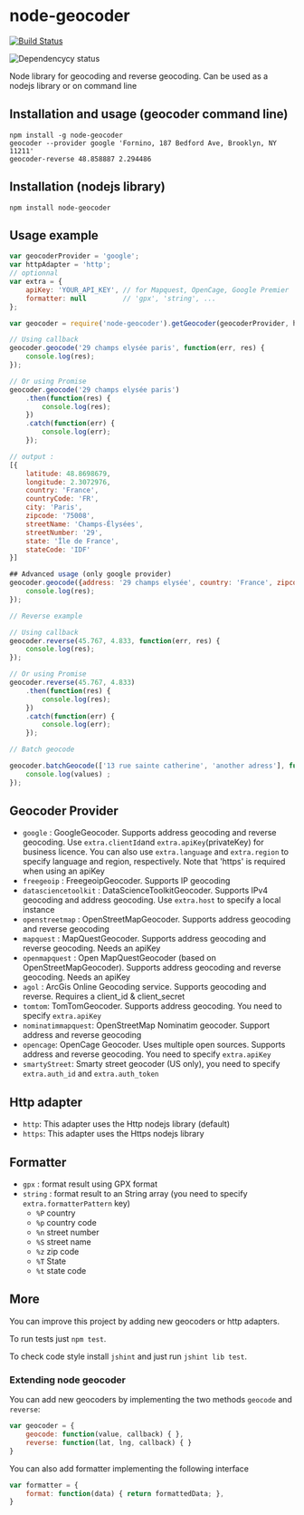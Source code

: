 # node-geocoder

[![Build Status](https://travis-ci.org/nchaulet/node-geocoder.png?branch=master)](https://travis-ci.org/nchaulet/node-geocoder)

![Dependencycy status](https://david-dm.org/nchaulet/node-geocoder.png)

Node library for geocoding and reverse geocoding. Can be used as a nodejs library or on command line

## Installation and usage (geocoder command line)

```shell
npm install -g node-geocoder
geocoder --provider google 'Fornino, 187 Bedford Ave, Brooklyn, NY 11211'
geocoder-reverse 48.858887 2.294486
```

## Installation (nodejs library)

    npm install node-geocoder

## Usage example

```javascript
var geocoderProvider = 'google';
var httpAdapter = 'http';
// optionnal
var extra = {
    apiKey: 'YOUR_API_KEY', // for Mapquest, OpenCage, Google Premier
    formatter: null         // 'gpx', 'string', ...
};

var geocoder = require('node-geocoder').getGeocoder(geocoderProvider, httpAdapter, extra);

// Using callback
geocoder.geocode('29 champs elysée paris', function(err, res) {
    console.log(res);
});

// Or using Promise
geocoder.geocode('29 champs elysée paris')
    .then(function(res) {
        console.log(res);
    })
    .catch(function(err) {
        console.log(err);
    });

// output :
[{
    latitude: 48.8698679,
    longitude: 2.3072976,
    country: 'France',
    countryCode: 'FR',
    city: 'Paris',
    zipcode: '75008',
    streetName: 'Champs-Élysées',
    streetNumber: '29',
    state: 'Île de France',
    stateCode: 'IDF'
}]

## Advanced usage (only google provider)
geocoder.geocode({address: '29 champs elysée', country: 'France', zipcode: '75008'}, function(err, res) {
    console.log(res);
});

// Reverse example

// Using callback
geocoder.reverse(45.767, 4.833, function(err, res) {
    console.log(res);
});

// Or using Promise
geocoder.reverse(45.767, 4.833)
    .then(function(res) {
        console.log(res);
    })
    .catch(function(err) {
        console.log(err);
    });

// Batch geocode

geocoder.batchGeocode(['13 rue sainte catherine', 'another adress'], function (values) {
    console.log(values) ;
});

```


## Geocoder Provider

* `google` : GoogleGeocoder. Supports address geocoding and reverse geocoding. Use `extra.clientId`and `extra.apiKey`(privateKey) for business licence. You can also use `extra.language` and `extra.region` to specify language and region, respectively. Note that 'https' is required when using an apiKey
* `freegeoip` : FreegeoipGeocoder. Supports IP geocoding
* `datasciencetoolkit` : DataScienceToolkitGeocoder. Supports IPv4 geocoding and address geocoding. Use `extra.host` to specify a local instance
* `openstreetmap` : OpenStreetMapGeocoder. Supports address geocoding and reverse geocoding
* `mapquest` : MapQuestGeocoder. Supports address geocoding and reverse geocoding. Needs an apiKey
* `openmapquest` : Open MapQuestGeocoder (based on OpenStreetMapGeocoder). Supports address geocoding and reverse geocoding. Needs an apiKey
* `agol` : ArcGis Online Geocoding service. Supports geocoding and reverse. Requires a client_id & client_secret
* `tomtom`: TomTomGeocoder. Supports address geocoding. You need to specify `extra.apiKey`
* `nominatimmapquest`: OpenStreetMap Nominatim geocoder. Support address and reverse geocoding
* `opencage`: OpenCage Geocoder. Uses multiple open sources. Supports address and reverse geocoding. You need to specify `extra.apiKey`
* `smartyStreet`: Smarty street geocoder (US only), you need to specify `extra.auth_id` and `extra.auth_token`

## Http adapter

* `http`: This adapter uses the Http nodejs library (default)
* `https`: This adapter uses the Https nodejs library

## Formatter

* `gpx`    : format result using GPX format
* `string` : format result to an String array (you need to specify `extra.formatterPattern` key)
    * `%P` country
    * `%p` country code
    * `%n` street number
    * `%S` street name
    * `%z` zip code
    * `%T` State
    * `%t` state code

## More

You can improve this project by adding new geocoders or http adapters.

To run tests just `npm test`.

To check code style install `jshint` and just run `jshint lib test`.

### Extending node geocoder

You can add new geocoders by implementing the two methods `geocode` and `reverse`:

```javascript
var geocoder = {
    geocode: function(value, callback) { },
    reverse: function(lat, lng, callback) { }
}
```

You can also add formatter implementing the following interface

```javascript
var formatter = {
    format: function(data) { return formattedData; },
}
```
